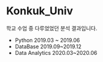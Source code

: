 # Konkuk_Univ
학교 수업 중 다루었었던 분석 결과입니다.

* Python 2019.03 ~ 2019.06
* DataBase 2019.09~2019.12
* Data Analytics 2020.03~2020.06
